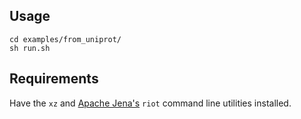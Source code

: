 ## Usage

```{shell}
cd examples/from_uniprot/
sh run.sh
```

## Requirements

Have the `xz` and [Apache Jena's](https://jena.apache.org/documentation/tools/) `riot` command line utilities installed.
